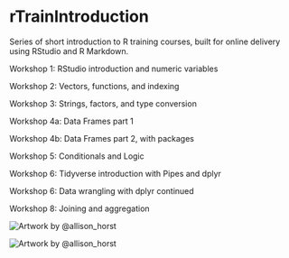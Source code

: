 # rTrainIntroduction

Series of short introduction to R training courses, built for online delivery using RStudio and R Markdown.

Workshop 1: RStudio introduction and numeric variables

Workshop 2: Vectors, functions, and indexing

Workshop 3: Strings, factors, and type conversion

Workshop 4a: Data Frames part 1

Workshop 4b: Data Frames part 2, with packages

Workshop 5: Conditionals and Logic

Workshop 6: Tidyverse introduction with Pipes and dplyr

Workshop 6: Data wrangling with dplyr continued

Workshop 8: Joining and aggregation

![Artwork by @allison_horst](https://github.com/allisonhorst/stats-illustrations/blob/master/rstats-artwork/r_first_then.png?raw=true)

![Artwork by @allison_horst](https://github.com/allisonhorst/stats-illustrations/blob/master/rstats-artwork/tidydata_6.jpg?raw=true)



